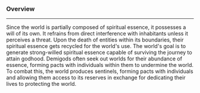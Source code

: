 ### Overview  
---  
Since the world is partially composed of spiritual essence, it possesses a will of its own. It refrains from direct interference with inhabitants unless it perceives a threat. Upon the death of entities within its boundaries, their spiritual essence gets recycled for the world's use. The world's goal is to generate strong-willed spiritual essence capable of surviving the journey to attain godhood. Demigods often seek out worlds for their abundance of essence, forming pacts with individuals within them to undermine the world. To combat this, the world produces sentinels, forming pacts with individuals and allowing them access to its reserves in exchange for dedicating their lives to protecting the world.